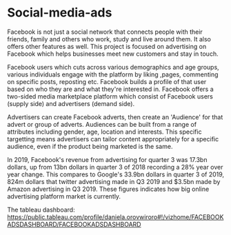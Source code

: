 # Social-media-ads
Facebook is not just a social network that connects people with their friends, family and others who work, study and live around them. It also offers other features as well. This project is focused on advertising on Facebook which helps businesses meet new customers and stay in touch.

Facebook users which cuts across various demographics and age groups, various individuals engage with the platform by liking ,pages, commenting on specific posts, reposting etc. Facebook builds a profile of that user based on who they are and what they're interested in. Facebook offers a two-sided media marketplace platform which consist of Facebook users (supply side) and advertisers (demand side).

Advertisers can create Facebook adverts, then create an 'Audience' for that advert or group of adverts. Audiences can be built from a range of attributes including gender, age, location and interests. This specific targetting means advertisers can tailor content appropriately for a specific audience, even if the product being marketed is the same.

In 2019, Facebook's revenue from advertising for quarter 3 was 17.3bn dollars, up from 13bn dollars in quarter 3 of 2018 recording a 28% year over year change. This compares to Google's 33.9bn dollars in quarter 3 of 2019, 824m dollars that twitter advertising made in Q3 2019 and $3.5bn made by Amazon advertising in Q3 2019. These figures indicates how big online advertising platform market is currently.

The tableau dashboard: https://public.tableau.com/profile/daniela.orovwiroro#!/vizhome/FACEBOOKADSDASHBOARD/FACEBOOKADSDASHBOARD
